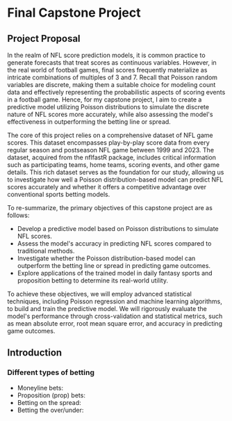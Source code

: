 # Final Capstone Project

## Project Proposal
In the realm of NFL score prediction models, it is common practice to generate forecasts that treat scores as continuous variables. However, in the real world of football games, final scores frequently materialize as intricate combinations of multiples of 3 and 7. Recall that Poisson random variables are discrete, making them a suitable choice for modeling count data and effectively representing the probabilistic aspects of scoring events in a football game. Hence, for my capstone project, I aim to create a predictive model utilizing Poisson distributions to simulate the discrete nature of NFL scores more accurately, while also assessing the model's effectiveness in outperforming the betting line or spread.

The core of this project relies on a comprehensive dataset of NFL game scores. This dataset encompasses play-by-play score data from every regular season and postseason NFL game between 1999 and 2023. The dataset, acquired from the nflfastR package, includes critical information such as participating teams, home teams, scoring events, and other game details. This rich dataset serves as the foundation for our study, allowing us to investigate how well a Poisson distribution-based model can predict NFL scores accurately and whether it offers a competitive advantage over conventional sports betting models.

To re-summarize, the primary objectives of this capstone project are as follows:
* Develop a predictive model based on Poisson distributions to simulate NFL scores.
*	Assess the model's accuracy in predicting NFL scores compared to traditional methods.
*	Investigate whether the Poisson distribution-based model can outperform the betting line or spread in predicting game outcomes.
*	Explore applications of the trained model in daily fantasy sports and proposition betting to determine its real-world utility.

To achieve these objectives, we will employ advanced statistical techniques, including Poisson regression and machine learning algorithms, to build and train the predictive model. We will rigorously evaluate the model's performance through cross-validation and statistical metrics, such as mean absolute error, root mean square error, and accuracy in predicting game outcomes.

## Introduction
### Different types of betting
* Moneyline bets: 
* Proposition (prop) bets:
* Betting on the spread:
* Betting the over/under:

